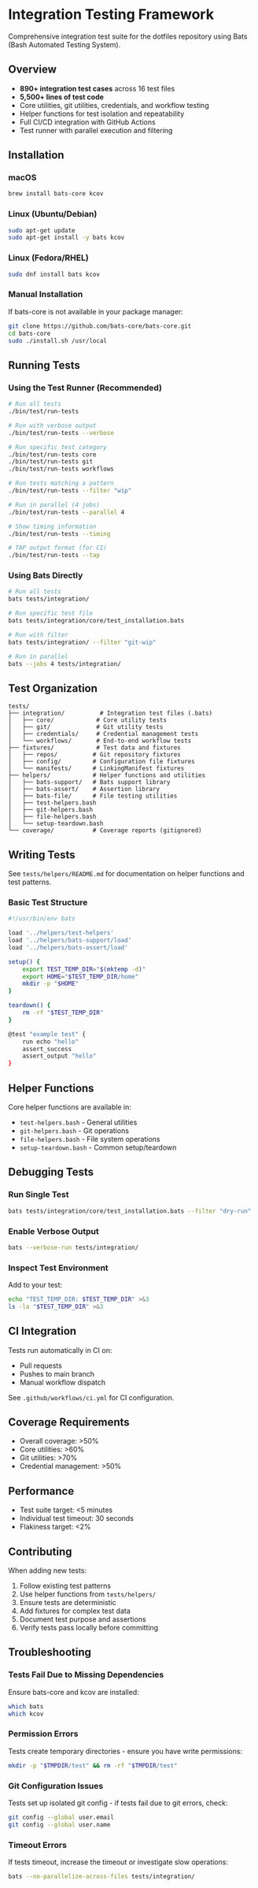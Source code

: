 # Integration Testing Framework

Comprehensive integration test suite for the dotfiles repository using Bats (Bash Automated Testing System).

## Overview

- **890+ integration test cases** across 16 test files
- **5,500+ lines of test code**
- Core utilities, git utilities, credentials, and workflow testing
- Helper functions for test isolation and repeatability
- Full CI/CD integration with GitHub Actions
- Test runner with parallel execution and filtering

## Installation

### macOS

```bash
brew install bats-core kcov
```

### Linux (Ubuntu/Debian)

```bash
sudo apt-get update
sudo apt-get install -y bats kcov
```

### Linux (Fedora/RHEL)

```bash
sudo dnf install bats kcov
```

### Manual Installation

If bats-core is not available in your package manager:

```bash
git clone https://github.com/bats-core/bats-core.git
cd bats-core
sudo ./install.sh /usr/local
```

## Running Tests

### Using the Test Runner (Recommended)

```bash
# Run all tests
./bin/test/run-tests

# Run with verbose output
./bin/test/run-tests --verbose

# Run specific test category
./bin/test/run-tests core
./bin/test/run-tests git
./bin/test/run-tests workflows

# Run tests matching a pattern
./bin/test/run-tests --filter "wip"

# Run in parallel (4 jobs)
./bin/test/run-tests --parallel 4

# Show timing information
./bin/test/run-tests --timing

# TAP output format (for CI)
./bin/test/run-tests --tap
```

### Using Bats Directly

```bash
# Run all tests
bats tests/integration/

# Run specific test file
bats tests/integration/core/test_installation.bats

# Run with filter
bats tests/integration/ --filter "git-wip"

# Run in parallel
bats --jobs 4 tests/integration/
```

## Test Organization

```
tests/
├── integration/          # Integration test files (.bats)
│   ├── core/            # Core utility tests
│   ├── git/             # Git utility tests
│   ├── credentials/     # Credential management tests
│   └── workflows/       # End-to-end workflow tests
├── fixtures/            # Test data and fixtures
│   ├── repos/          # Git repository fixtures
│   ├── config/         # Configuration file fixtures
│   └── manifests/      # LinkingManifest fixtures
├── helpers/            # Helper functions and utilities
│   ├── bats-support/   # Bats support library
│   ├── bats-assert/    # Assertion library
│   ├── bats-file/      # File testing utilities
│   ├── test-helpers.bash
│   ├── git-helpers.bash
│   ├── file-helpers.bash
│   └── setup-teardown.bash
└── coverage/           # Coverage reports (gitignored)
```

## Writing Tests

See `tests/helpers/README.md` for documentation on helper functions and test patterns.

### Basic Test Structure

```bash
#!/usr/bin/env bats

load '../helpers/test-helpers'
load '../helpers/bats-support/load'
load '../helpers/bats-assert/load'

setup() {
    export TEST_TEMP_DIR="$(mktemp -d)"
    export HOME="$TEST_TEMP_DIR/home"
    mkdir -p "$HOME"
}

teardown() {
    rm -rf "$TEST_TEMP_DIR"
}

@test "example test" {
    run echo "hello"
    assert_success
    assert_output "hello"
}
```

## Helper Functions

Core helper functions are available in:
- `test-helpers.bash` - General utilities
- `git-helpers.bash` - Git operations
- `file-helpers.bash` - File system operations
- `setup-teardown.bash` - Common setup/teardown

## Debugging Tests

### Run Single Test

```bash
bats tests/integration/core/test_installation.bats --filter "dry-run"
```

### Enable Verbose Output

```bash
bats --verbose-run tests/integration/
```

### Inspect Test Environment

Add to your test:
```bash
echo "TEST_TEMP_DIR: $TEST_TEMP_DIR" >&3
ls -la "$TEST_TEMP_DIR" >&3
```

## CI Integration

Tests run automatically in CI on:
- Pull requests
- Pushes to main branch
- Manual workflow dispatch

See `.github/workflows/ci.yml` for CI configuration.

## Coverage Requirements

- Overall coverage: >50%
- Core utilities: >60%
- Git utilities: >70%
- Credential management: >50%

## Performance

- Test suite target: <5 minutes
- Individual test timeout: 30 seconds
- Flakiness target: <2%

## Contributing

When adding new tests:

1. Follow existing test patterns
2. Use helper functions from `tests/helpers/`
3. Ensure tests are deterministic
4. Add fixtures for complex test data
5. Document test purpose and assertions
6. Verify tests pass locally before committing

## Troubleshooting

### Tests Fail Due to Missing Dependencies

Ensure bats-core and kcov are installed:
```bash
which bats
which kcov
```

### Permission Errors

Tests create temporary directories - ensure you have write permissions:
```bash
mkdir -p "$TMPDIR/test" && rm -rf "$TMPDIR/test"
```

### Git Configuration Issues

Tests set up isolated git config - if tests fail due to git errors, check:
```bash
git config --global user.email
git config --global user.name
```

### Timeout Errors

If tests timeout, increase the timeout or investigate slow operations:
```bash
bats --no-parallelize-across-files tests/integration/
```

